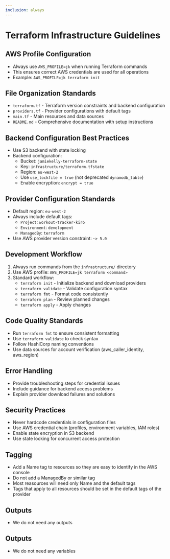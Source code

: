 ```yaml
---
inclusion: always
---
```


# Terraform Infrastructure Guidelines

## AWS Profile Configuration
- Always use `AWS_PROFILE=jk` when running Terraform commands
- This ensures correct AWS credentials are used for all operations
- Example: `AWS_PROFILE=jk terraform init`

## File Organization Standards
- `terraform.tf` - Terraform version constraints and backend configuration
- `providers.tf` - Provider configurations with default tags
- `main.tf` - Main resources and data sources
- `README.md` - Comprehensive documentation with setup instructions

## Backend Configuration Best Practices
- Use S3 backend with state locking
- Backend configuration:
  - Bucket: `jamiekelly-terraform-state`
  - Key: `infrastructure/terraform.tfstate`
  - Region: `eu-west-2`
  - Use `use_lockfile = true` (not deprecated `dynamodb_table`)
  - Enable encryption: `encrypt = true`

## Provider Configuration Standards
- Default region: `eu-west-2`
- Always include default tags:
  - `Project`: `workout-tracker-kiro`
  - `Environment`: `development`
  - `ManagedBy`: `terraform`
- Use AWS provider version constraint: `~> 5.0`

## Development Workflow
1. Always run commands from the `infrastructure/` directory
2. Use AWS profile: `AWS_PROFILE=jk terraform <command>`
3. Standard workflow:
   - `terraform init` - Initialize backend and download providers
   - `terraform validate` - Validate configuration syntax
   - `terraform fmt` - Format code consistently
   - `terraform plan` - Review planned changes
   - `terraform apply` - Apply changes

## Code Quality Standards
- Run `terraform fmt` to ensure consistent formatting
- Use `terraform validate` to check syntax
- Follow HashiCorp naming conventions
- Use data sources for account verification (aws_caller_identity, aws_region)

## Error Handling
- Provide troubleshooting steps for credential issues
- Include guidance for backend access problems
- Explain provider download failures and solutions

## Security Practices
- Never hardcode credentials in configuration files
- Use AWS credential chain (profiles, environment variables, IAM roles)
- Enable state encryption in S3 backend
- Use state locking for concurrent access protection

## Tagging
- Add a Name tag to resources so they are easy to identify in the AWS console
- Do not add a ManagedBy or similar tag
- Most reasources will need only Name and the default tags
- Tags that apply to all resources should be set in the default tags of the provider

## Outputs
- We do not need any outputs

## Outputs
- We do not need any variables